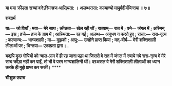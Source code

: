 **या मया क्रीडता रात्र्यां वनेऽस्मिन्व्रज आसि्थता: ।** **अलब्धरासा: कल्याण्यो मापुर्मद्वीर्यचिन्तया ॥ ७॥** 

**शब्दार्थ** 

**या:—** **जो षियाँ** **; मया—** **मेरे साथ** **; क्रीडता—** **खेल रही थीं** **; रात्र्याम्—** **रात में** **; वने—** **जंगल में** **; अस्मिन्—** **इस** **; व्रजे—** **व्रज के** **ग्राम में** **; आस्थिता:—** **रह गईं** **; अलब्ध—** **अनुभव न करते हुए** **; रासा:—** **रास-नृत्य** **; कल्याण्य:—** **भाग्यशाली** **; मा—** **मुझको** **;** **आपु:—** **उन्होंने प्राप्त किया** **; मत्-वीर्य—** **मेरी शक्तिशाली लीलाओं पर** **; चिन्तया—** **एकाग्रता द्वारा।** **.** 

**यद्यपि कुछ गोपियों को ग्वाल-ग्राम में ही रह जाना पड़ा था जिससे वे रात में जंगल में** **रचाये गये रास-नृत्य में मेरे साथ क्रीड़ा नहीं कर पाईं, तो भी वे परम भाग्यशालिनी थीं।** **दरअसल वे मेरी शक्तिशाली लीलाओं का ध्यान करके ही मुझे प्राप्त कर सकीं।** **** 

**श्रीशुक उवाच** 